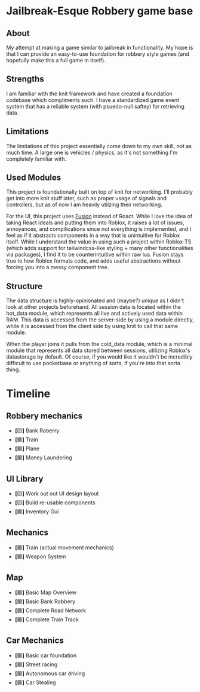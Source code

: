 # Jailbreak-Esque Robbery game base

## About
My attempt at making a game similar to jailbreak in functionality. My hope is that I can provide an easy-to-use foundation for robbery style games (and hopefully make this a full game in itself).

## Strengths
I am familiar with the knit framework and have created a foundation codebase which compliments such. I have a standardized game event system that has a reliable system (with psuedo-null saftey) for retrieving data.

## Limitations
The limitations of this project essentially come down to my own skill, not as much time. A large one is vehicles / physics, as it's not something I'm completely familiar with.

## Used Modules
This project is foundationally built on top of knit for networking. I'll probably get into more knit stuff later, such as proper usage of signals and controllers, but as of now I am heavily utilzing their networking.

For the UI, this project uses [Fusion](https://elttob.uk/Fusion/0.2/) instead of Roact. While I love the idea of taking React ideals and putting them into Roblox, it raises a lot of issues, annoyances, and compilications since not everything is implemented, and I feel as if it abstracts components in a way that is unintuitive for Roblox itself. While I understand the value in using such a project within Roblox-TS (which adds support for tailwindcss-like styling + many other functionalities via packages), I find it to be counterintuitive within raw lua. Fusion stays true to how Roblox formats code, and adds useful abstractions without forcing you into a messy component tree.

## Structure
The data structure is highly-opinionated and (maybe?) unique as I didn't look at other projects beforehand. All session data is located within the hot_data module, which represents all live and actively used data within RAM. This data is accessed from the server-side by using a module directly, while it is accessed from the client side by using knit to call that same module.

When the player joins it pulls from the cold_data module, which is a minimal module that represents all data stored between sessions, utilizing Roblox's datastorage by default. Of course, if you would like it wouldn't be incredibly difficult to use pocketbase or anything of sorts, if you're into that sorta thing.

# Timeline
## Robbery mechanics
- **[**🟨**]** Bank Roberry
- **[**🟥**]** Train
- **[**🟥**]** Plane
- **[**🟥**]** Money Laundering
## UI Library
- **[**🟨**]** Work out out UI design layout
- **[**🟨**]** Build re-usable components
- **[**🟥**]** Inventory Gui
## Mechanics
- **[**🟥**]** Train (actual movement mechanics)
- **[**🟥**]** Weapon System
## Map
- **[**🟥**]** Basic Map Overview
- **[**🟥**]** Basic Bank Robbery
- **[**🟥**]** Complete Road Network
- **[**🟥**]** Complete Train Track
## Car Mechanics
- **[**🟥**]** Basic car foundation
- **[**🟥**]** Street racing
- **[**🟥**]** Autonomous car driving
- **[**🟥**]** Car Stealing